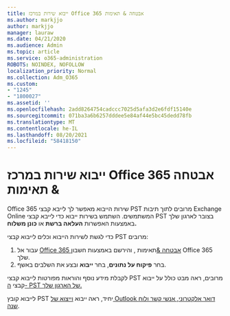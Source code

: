 ```yaml
---
title: ייבוא שירות במרכז Office 365 אבטחה & תאימות
ms.author: markjjo
author: markjjo
manager: lauraw
ms.date: 04/21/2020
ms.audience: Admin
ms.topic: article
ms.service: o365-administration
ROBOTS: NOINDEX, NOFOLLOW
localization_priority: Normal
ms.collection: Adm_O365
ms.custom:
- "1245"
- "1800027"
ms.assetid: ''
ms.openlocfilehash: 2add8264754cadccc7025d5afa3d2e6fdf15140e
ms.sourcegitcommit: 071ba3a6b6257dddee5e84af44e5bc45dedd78fb
ms.translationtype: MT
ms.contentlocale: he-IL
ms.lasthandoff: 08/20/2021
ms.locfileid: "58418150"
---
```

# <a name="import-service-in-the-office-365-security--compliance-center"></a>ייבוא שירות במרכז Office 365 אבטחה & תאימות

Office 365 שירות הייבוא מאפשר לך לייבא קבצי PST מרובים לתוך תיבות Exchange Online המשתמשים. השתמש בשירות ייבוא כדי לייבא קבצי PST בצובר לארגון שלך באמצעות האפשרות **העלאה ברשת** או **כונן משלוח.**

כדי לגשת לשירות הייבוא וכלים לייבוא קבצי PST מרובים:

1. עבור אל [Office 365 אבטחה &](https://protection.office.com)תאימות , והירשם באמצעות חשבון Office 365 שלך.
1. בחר **פיקוח על נתונים**, בחר **ייבוא** ובצע את השלבים באשף. 

לקבלת מידע נוסף והוראות מפורטות לייבוא קבצי PST מרובים, ראה מבט כולל על ייבוא קבצי [ה- PST של הארגון שלך.](https://docs.microsoft.com/office365/securitycompliance/importing-pst-files-to-office-365)

לייבוא קובץ PST יחיד, ראה ייבוא [וייצוא של Outlook דואר אלקטרוני, אנשי קשר ולוח שנה](https://support.office.com/article/92577192-3881-4502-b79d-c3bbada6c8ef#ID0EAACAAA=Mac).

